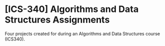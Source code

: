 # [ICS-340] Algorithms and Data Structures Assignments
Four projects created for during an Algorithms and Data Structures course (ICS340).
